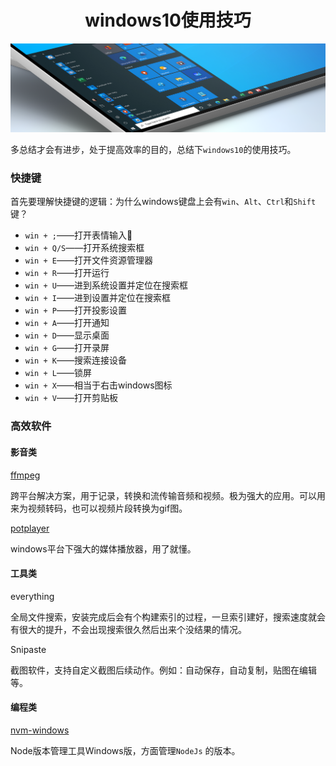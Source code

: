 <div style="text-align:center;">
    <h1>
        windows10使用技巧
    </h1>
    <img src="./static/imgs/windows_bg.png" />
</div>

多总结才会有进步，处于提高效率的目的，总结下`windows10`的使用技巧。

### 快捷键

首先要理解快捷键的逻辑：为什么windows键盘上会有`win`、`Alt`、`Ctrl`和`Shift`键？

+ `win + ;`——打开表情输入🤞
+ `win + Q/S`——打开系统搜索框
+ `win + E`——打开文件资源管理器
+ `win + R`——打开运行
+ `win + U`——进到系统设置并定位在搜索框
+ `win + I`——进到设置并定位在搜索框
+ `win + P`——打开投影设置
+ `win + A`——打开通知
+ `win + D`——显示桌面
+ `win + G`——打开录屏
+ `win + K`——搜索连接设备
+ `win + L`——锁屏
+ `win + X`——相当于右击windows图标
+ `win + V`——打开剪贴板

### 高效软件

#### 影音类

[ffmpeg](http://ffmpeg.org/)

跨平台解决方案，用于记录，转换和流传输音频和视频。极为强大的应用。可以用来为视频转码，也可以视频片段转换为gif图。

[potplayer](https://potplayer.en.softonic.com/)

windows平台下强大的媒体播放器，用了就懂。

#### 工具类

everything

全局文件搜索，安装完成后会有个构建索引的过程，一旦索引建好，搜索速度就会有很大的提升，不会出现搜索很久然后出来个没结果的情况。

Snipaste

截图软件，支持自定义截图后续动作。例如：自动保存，自动复制，贴图在编辑等。

#### 编程类

[nvm-windows](https://github.com/coreybutler/nvm-windows/releases)

Node版本管理工具Windows版，方面管理`NodeJs` 的版本。








